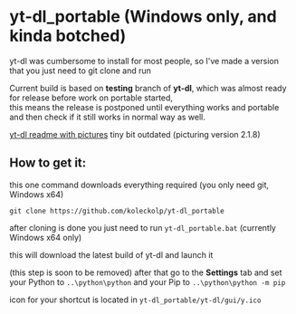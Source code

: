 # yt-dl_portable (Windows only, and kinda botched)

yt-dl was cumbersome to install for most people, so I've made a version that you just need to git clone and run

Current build is based on **testing** branch of **yt-dl**, which was almost ready for release before work on portable started,<br>
this means the release is postponed until everything works and portable and then check if it still works in normal way as well.

[yt-dl readme with pictures](https://github.com/KoleckOLP/yt-dl/blob/testing/readme.md) tiny bit outdated (picturing version 2.1.8)

## How to get it:

this one command downloads everything required (you only need git, Windows x64)

``git clone https://github.com/koleckolp/yt-dl_portable``

after cloning is done  you just need to run ``yt-dl_portable.bat`` (currently Windows x64 only)

this will download the latest build of yt-dl and launch it

(this step is soon to be removed) after that go to the **Settings** tab and set your Python to `..\python\python` and your Pip to `..\python\python -m pip`

icon for your shortcut is located in ``yt-dl_portable/yt-dl/gui/y.ico`` 
